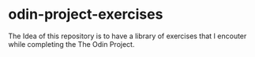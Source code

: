 # odin-project-exercises

The Idea of this repository is to have a library of exercises that I encouter while completing the The Odin Project. 
